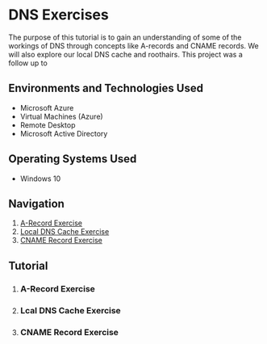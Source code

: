 <h1>DNS Exercises</h1>

The purpose of this tutorial is to gain an understanding of some of the workings of DNS through concepts like A-records and CNAME records. We will also explore our local DNS cache and roothairs. This project was a follow up to 


<h2>Environments and Technologies Used</h2>
    <ul>
      <li>Microsoft Azure</li>
      <li>Virtual Machines (Azure)</li>
      <li>Remote Desktop</li>
      <li>Microsoft Active Directory</li>
    </ul>

<h2>Operating Systems Used</h2>
    <ul>
      <li>Windows 10</li>
    </ul>

<h2>Navigation</h2>
    <ol>
      <li><a href = "#step_1">A-Record Exercise</a></li>
      <li><a href = "#step_2">Local DNS Cache Exercise</a></li>
      <li><a href = "#step_3">CNAME Record Exercise</a></li>
    </ol>

<h2>Tutorial</h2>
    <ol>
      <li><h3 id = "step_1">A-Record Exercise</h3>
      </li>
      <li><h3 id = "step_2">Lcal DNS Cache Exercise</h3></li>
      <li><h3 id = "step_3">CNAME Record Exercise</h3></li>
    </ol>
